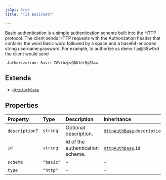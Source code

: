 ```yaml
---
jsApi: true
title: "[I] BasicAuth"

---
```

Basic authentication is a simple authentication scheme built into the HTTP protocol.
The client sends HTTP requests with the Authorization header that contains the word Basic word followed by a space and a base64-encoded string username:password.
For example, to authorize as demo / p@55w0rd the client would send
```
 Authorization: Basic ZGVtbzpwQDU1dzByZA==
```

## Extends

- [`HttpAuthBase`](HttpAuthBase.md)

## Properties

| Property | Type | Description | Inheritance |
| :------ | :------ | :------ | :------ |
| `description`? | `string` | Optional description. | [`HttpAuthBase`](HttpAuthBase.md).`description` |
| `id` | `string` | Id of the authentication scheme. | [`HttpAuthBase`](HttpAuthBase.md).`id` |
| `scheme` | `"basic"` | - | - |
| `type` | `"http"` | - | - |
